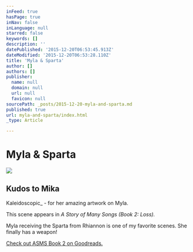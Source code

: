 ```yaml
---
inFeed: true
hasPage: true
inNav: false
inLanguage: null
starred: false
keywords: []
description: ''
datePublished: '2015-12-20T06:53:45.913Z'
dateModified: '2015-12-20T06:53:28.110Z'
title: 'Myla & Sparta'
author: []
authors: []
publisher:
  name: null
  domain: null
  url: null
  favicon: null
sourcePath: _posts/2015-12-20-myla-and-sparta.md
published: true
url: myla-and-sparta/index.html
_type: Article

---
```

# Myla & Sparta
![](https://the-grid-user-content.s3-us-west-2.amazonaws.com/dcd4f6f4-d7c5-4f36-879b-a47ba1caa77b.jpg)

Kudos to
Mika
-
Kaleidoscopic\_ -
for her amazing artwork on Myla.

This scene appears in _A Story of Many Songs (Book 2: Loss)._

Myla receiving the Sparta from Rhiannon is one of my favorite scenes. She finally has a weapon!

[Check out ASMS Book 2 on Goodreads.][0]

[0]: https://www.goodreads.com/book/show/26172380-a-story-of-many-songs